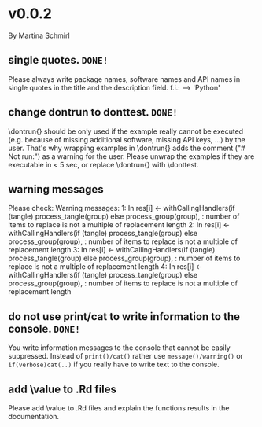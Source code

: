 # v0.0.2
By Martina Schmirl

## single quotes. `DONE!`
Please always write package names, software names and API names in
single quotes in the title and the description field.
f.i.: --> 'Python'

## change dontrun to donttest. `DONE!`
\dontrun{} should be only used if the example really cannot be executed
(e.g. because of missing additional software, missing API keys, ...) by
the user. That's why wrapping examples in \dontrun{} adds the comment
("# Not run:") as a warning for the user.
Please unwrap the examples if they are executable in < 5 sec, or replace
\dontrun{} with \donttest.

## warning messages
Please check:
Warning messages:
1: In res[i] <- withCallingHandlers(if (tangle) process_tangle(group)
else process_group(group),  :
   number of items to replace is not a multiple of replacement length
2: In res[i] <- withCallingHandlers(if (tangle) process_tangle(group)
else process_group(group),  :
   number of items to replace is not a multiple of replacement length
3: In res[i] <- withCallingHandlers(if (tangle) process_tangle(group)
else process_group(group),  :
   number of items to replace is not a multiple of replacement length
4: In res[i] <- withCallingHandlers(if (tangle) process_tangle(group)
else process_group(group),  :
   number of items to replace is not a multiple of replacement length


## do not use print/cat to write information to the console. `DONE!`
You write information messages to the console that cannot be easily
suppressed. Instead of `print()/cat()` rather use `message()/warning()`  or
`if(verbose)cat(..)` if you really have to write text to the console.


## add \value to .Rd files
Please add \value to .Rd files and explain the functions results in the
documentation.
